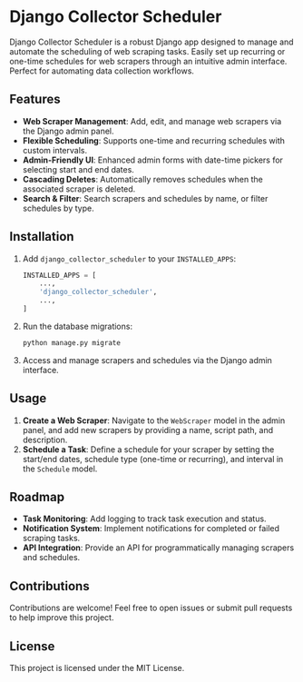 # Django Collector Scheduler

Django Collector Scheduler is a robust Django app designed to manage and automate the scheduling of web scraping tasks. Easily set up recurring or one-time schedules for web scrapers through an intuitive admin interface. Perfect for automating data collection workflows.

## Features

- **Web Scraper Management**: Add, edit, and manage web scrapers via the Django admin panel.
- **Flexible Scheduling**: Supports one-time and recurring schedules with custom intervals.
- **Admin-Friendly UI**: Enhanced admin forms with date-time pickers for selecting start and end dates.
- **Cascading Deletes**: Automatically removes schedules when the associated scraper is deleted.
- **Search & Filter**: Search scrapers and schedules by name, or filter schedules by type.

## Installation

1. Add `django_collector_scheduler` to your `INSTALLED_APPS`:
    ```python
    INSTALLED_APPS = [
        ...,
        'django_collector_scheduler',
        ...,
    ]
    ```

2. Run the database migrations:
    ```bash
    python manage.py migrate
    ```

3. Access and manage scrapers and schedules via the Django admin interface.

## Usage

1. **Create a Web Scraper**: Navigate to the `WebScraper` model in the admin panel, and add new scrapers by providing a name, script path, and description.
2. **Schedule a Task**: Define a schedule for your scraper by setting the start/end dates, schedule type (one-time or recurring), and interval in the `Schedule` model.

## Roadmap

- **Task Monitoring**: Add logging to track task execution and status.
- **Notification System**: Implement notifications for completed or failed scraping tasks.
- **API Integration**: Provide an API for programmatically managing scrapers and schedules.

## Contributions

Contributions are welcome! Feel free to open issues or submit pull requests to help improve this project.

## License

This project is licensed under the MIT License.
